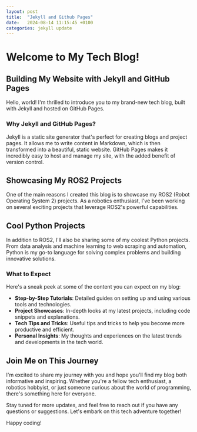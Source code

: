 ```yaml
---
layout: post
title:  "Jekyll and Github Pages"
date:   2024-08-14 11:15:45 +0100
categories: jekyll update
---
```


# Welcome to My Tech Blog!

## Building My Website with Jekyll and GitHub Pages

Hello, world! I'm thrilled to introduce you to my brand-new tech blog, built with Jekyll and hosted on GitHub Pages.

### Why Jekyll and GitHub Pages?

Jekyll is a static site generator that's perfect for creating blogs and project pages. It allows me to write content in Markdown, which is then transformed into a beautiful, static website. GitHub Pages makes it incredibly easy to host and manage my site, with the added benefit of version control.

## Showcasing My ROS2 Projects

One of the main reasons I created this blog is to showcase my ROS2 (Robot Operating System 2) projects. As a robotics enthusiast, I've been working on several exciting projects that leverage ROS2's powerful capabilities.

## Cool Python Projects

In addition to ROS2, I'll also be sharing some of my coolest Python projects. From data analysis and machine learning to web scraping and automation, Python is my go-to language for solving complex problems and building innovative solutions.

### What to Expect

Here's a sneak peek at some of the content you can expect on my blog:

- **Step-by-Step Tutorials**: Detailed guides on setting up and using various tools and technologies.
- **Project Showcases**: In-depth looks at my latest projects, including code snippets and explanations.
- **Tech Tips and Tricks**: Useful tips and tricks to help you become more productive and efficient.
- **Personal Insights**: My thoughts and experiences on the latest trends and developments in the tech world.

## Join Me on This Journey

I'm excited to share my journey with you and hope you'll find my blog both informative and inspiring. Whether you're a fellow tech enthusiast, a robotics hobbyist, or just someone curious about the world of programming, there's something here for everyone.

Stay tuned for more updates, and feel free to reach out if you have any questions or suggestions. Let's embark on this tech adventure together!

Happy coding!
